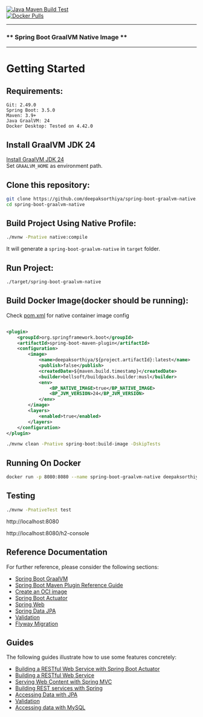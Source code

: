 [![Java Maven Build Test](https://github.com/deepaksorthiya/spring-boot-graalvm-native/actions/workflows/maven-build.yml/badge.svg)](https://github.com/deepaksorthiya/spring-boot-graalvm-native/actions/workflows/maven-build.yml) <br>
[![Docker Pulls](https://img.shields.io/docker/pulls/deepaksorthiya/spring-boot-graalvm-native)](https://hub.docker.com/r/deepaksorthiya/spring-boot-graalvm-native)

---

### ** Spring Boot GraalVM Native Image **

---

# Getting Started

## Requirements:

```
Git: 2.49.0
Spring Boot: 3.5.0
Maven: 3.9+
Java GraalVM: 24
Docker Desktop: Tested on 4.42.0
```

## Install GraalVM JDK 24

[Install GraalVM JDK 24](https://www.graalvm.org/latest/getting-started/) <br>
Set ``GRAALVM_HOME`` as environment path.

## Clone this repository:

```bash
git clone https://github.com/deepaksorthiya/spring-boot-graalvm-native.git
cd spring-boot-graalvm-native
```

## Build Project Using Native Profile:

```bash
./mvnw -Pnative native:compile
```

It will generate a ```spring-boot-graalvm-native``` in ```target``` folder.

## Run Project:

```bash
./target/spring-boot-graalvm-native
```

## Build Docker Image(docker should be running):

Check [pom.xml](pom.xml) for native container image config

```xml

<plugin>
    <groupId>org.springframework.boot</groupId>
    <artifactId>spring-boot-maven-plugin</artifactId>
    <configuration>
        <image>
            <name>deepaksorthiya/${project.artifactId}:latest</name>
            <publish>false</publish>
            <createdDate>${maven.build.timestamp}</createdDate>
            <builder>bellsoft/buildpacks.builder:musl</builder>
            <env>
                <BP_NATIVE_IMAGE>true</BP_NATIVE_IMAGE>
                <BP_JVM_VERSION>24</BP_JVM_VERSION>
            </env>
        </image>
        <layers>
            <enabled>true</enabled>
        </layers>
    </configuration>
</plugin>
```

```bash
./mvnw clean -Pnative spring-boot:build-image -DskipTests
```

## Running On Docker

```bash
docker run -p 8080:8080 --name spring-boot-graalvm-native deepaksorthiya/spring-boot-graalvm-native
```

## Testing

```bash
./mvnw -PnativeTest test
```

http://localhost:8080

http://localhost:8080/h2-console

## Reference Documentation

For further reference, please consider the following sections:

* [Spring Boot GraalVM](https://docs.spring.io/spring-boot/how-to/native-image/developing-your-first-application.html)
* [Spring Boot Maven Plugin Reference Guide](https://docs.spring.io/spring-boot/maven-plugin)
* [Create an OCI image](https://docs.spring.io/spring-boot/maven-plugin/build-image.html)
* [Spring Boot Actuator](https://docs.spring.io/spring-boot/reference/actuator/index.html)
* [Spring Web](https://docs.spring.io/spring-boot/reference/web/servlet.html)
* [Spring Data JPA](https://docs.spring.io/spring-boot/reference/data/sql.html#data.sql.jpa-and-spring-data)
* [Validation](https://docs.spring.io/spring-boot//io/validation.html)
* [Flyway Migration](https://docs.spring.io/spring-boot/how-to/data-initialization.html#howto.data-initialization.migration-tool.flyway)

## Guides

The following guides illustrate how to use some features concretely:

* [Building a RESTful Web Service with Spring Boot Actuator](https://spring.io/guides/gs/actuator-service/)
* [Building a RESTful Web Service](https://spring.io/guides/gs/rest-service/)
* [Serving Web Content with Spring MVC](https://spring.io/guides/gs/serving-web-content/)
* [Building REST services with Spring](https://spring.io/guides/tutorials/rest/)
* [Accessing Data with JPA](https://spring.io/guides/gs/accessing-data-jpa/)
* [Validation](https://spring.io/guides/gs/validating-form-input/)
* [Accessing data with MySQL](https://spring.io/guides/gs/accessing-data-mysql/)


